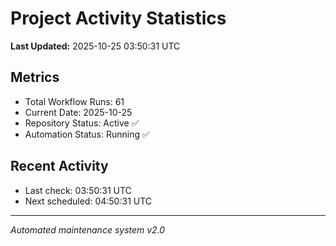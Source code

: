 # Project Activity Statistics

**Last Updated:** 2025-10-25 03:50:31 UTC

## Metrics
- Total Workflow Runs: 61
- Current Date: 2025-10-25
- Repository Status: Active ✅
- Automation Status: Running ✅

## Recent Activity
- Last check: 03:50:31 UTC
- Next scheduled: 04:50:31 UTC

---
*Automated maintenance system v2.0*
